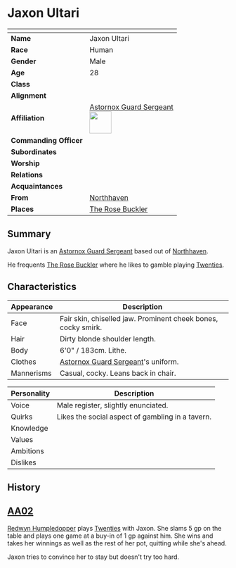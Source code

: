 # Jaxon Ultari

| []() | |
| --- | --- |
| **Name** | Jaxon Ultari |
| **Race** | Human |
| **Gender** | Male |
| **Age** | 28 |
| **Class** | |
| **Alignment** | |
| **Affiliation** | [Astornox Guard Sergeant](../organisations/astornox/ranks/astornox-guard-sergeant.md)<br /><img src="../../images/ranks/astornox-3-guard-sergeant.png" height="50" /> |
| **Commanding Officer** | |
| **Subordinates** | |
| **Worship** | |
| **Relations** | |
| **Acquaintances** | |
| **From** | [Northhaven](../places/cities/northhaven.md) |
| **Places** | [The Rose Buckler](../places/buildings/inns-taverns/the-rose-buckler.md) |

## Summary

Jaxon Ultari is an [Astornox Guard Sergeant](../organisations/astornox/ranks/astornox-guard-sergeant.md) based out of [Northhaven](../places/cities/northhaven.md).

He frequents [The Rose Buckler](../places/buildings/inns-taverns/the-rose-buckler.md) where he likes to gamble playing [Twenties](../mechanics/roleplay/twenties.md).

## Characteristics

| Appearance | Description |
| --- | --- |
| Face | Fair skin, chiselled jaw. Prominent cheek bones, cocky smirk. |
| Hair | Dirty blonde shoulder length. |
| Body | 6'0" / 183cm. Lithe. |
| Clothes | [Astornox Guard Sergeant](../organisations/astornox/ranks/astornox-guard-sergeant.md)'s uniform. |
| Mannerisms | Casual, cocky. Leans back in chair. |

| Personality | Description |
| --- | --- |
| Voice | Male register, slightly enunciated. |
| Quirks | Likes the social aspect of gambling in a tavern. |
| Knowledge | |
| Values | |
| Ambitions | |
| Dislikes | |

## History

## [AA02](../sessions/AA02.md)

[Redwyn Humpledopper](redwyn-humpledopper.md) plays [Twenties](../mechanics/roleplay/twenties.md) with Jaxon. She slams 5 gp on the table and plays one game at a buy-in of 1 gp against him. She wins and takes her winnings as well as the rest of her pot, quitting while she's ahead.

Jaxon tries to convince her to stay but doesn't try too hard.
